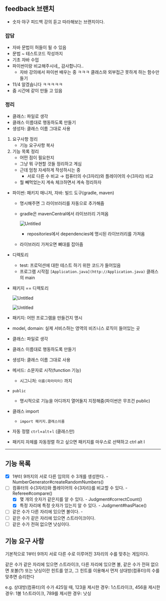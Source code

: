 ## feedback 브랜치

- 숫자 야구 피드백 강의 듣고 따라해보는 브랜치이다.

### 잡담
- 자바 문법이 허들이 될 수 있음
- 문법 ~ 테스트코드 작성까지
- 기초 자바 수업
- 파이썬이랑 비교해주시네,, 감사합니다..
    - 자바 강의에서 파이썬 배우는 중 ㅋㅋㅋ 클래스와 외부접근 못하게 하는 함수만들기
- 11/4 알겠숨니다 ㅋㅋㅋㅋㅋ
- 줌 시간에 같이 만들 고 있음



### 정리
- 클래스: 파일로 생각
- 클래스 이름대로 행동하도록 만들기
- 생성자: 클래스 이름 그대로 사용
1. 요구사항 정리
    - 기능 요구사항 복사
2. 기능 목록 정리
    - 어떤 점이 필요한지
    - 그냥 뭐 구현할 것들 정리하고 계심
    - 근데 엄청 자세하게 작성하시는 중
        - 서로 다른 수 비교 → 컴퓨터의 수(3자리)와 플레이어의 수(3자리) 비교
    - 뭘 빼먹었는지 계속 체크하면서 계속 정리하자
- 파이썬: 패키지 매니저, 자바: 빌드 도구(gradle, maven)
    - 명시해주면 그 라이브러리를 자동으로 추가해줌
    - gradle은 mavenCentral에서 라이브러리 가져옴

      ![Untitled](https://prod-files-secure.s3.us-west-2.amazonaws.com/9800cf17-5636-4a66-938a-3eb4622010bb/c7bee1f0-7d93-4f69-885c-0b08fe4ca7e4/Untitled.png)

        - repositories에서 dependencies에 명시된 라이브러리를 가져옴
    - 라이브러리 가져오면 뼈대를 잡아줌
- 디렉토리
    - test: 프로덕션에 대한 테스트 하기 위한 코드가 들어있음
    - 프로그램 시작점 `[Application.java](http://Application.java)` 클래스의 main
- 패키지 == 디렉토리


    ![Untitled](https://prod-files-secure.s3.us-west-2.amazonaws.com/9800cf17-5636-4a66-938a-3eb4622010bb/8a92d7e1-8289-4342-ba6d-e62d4a8a6ce9/Untitled.png)
    
    ![Untitled](https://prod-files-secure.s3.us-west-2.amazonaws.com/9800cf17-5636-4a66-938a-3eb4622010bb/7e5a2f87-0221-426d-a4f1-4d985048a43b/Untitled.png)

- 패키지: 어떤 프로그램을 만들건지 명시
- model, domain: 실제 서비스하는 영역의 비즈니스 로직이 들어있는 곳
- 클래스: 파일로 생각
- 클래스 이름대로 행동하도록 만들기
- 생성자: 클래스 이름 그대로 사용
- 메서드: 소문자로 시작(function 기능)
    - 시그니처: `이름(파라미터)` 까지
- `public`
    - 명시적으로 기능을 어디까지 열어둘지 지정해줌(파이썬은 무조건 public)
- 클래스 import
    - `import 패키지.클래스이름`
- 자동 정렬 `ctrl`+`alt`+`l` (클래스만)
- 패키지 자체를 자동정렬 하고 싶으면 패키지를 마우스로 선택하고 ctrl alt l



---
## 기능 목록
- [x] 1부터 9까지의 서로 다른 임의의 수 3개를 생성한다. - NumberGenerator#createRandomNumbers()
- [ ] 컴퓨터의 수(3자리)와 플레이어의 수(3자리)를 비교할 수 있다. - Referee#compare()
    - [x] 몇 개의 숫자가 같은지를 알 수 있다. - Judgment#correctCount()
    - [x] 특정 자리에 특정 숫자가 있는지 알 수 있다. - Judgment#hasPlace()
- [ ] 같은 수가 다른 자리에 있으면 볼이다. - 
- [ ] 같은 수가 같은 자리에 있으면 스트라이크이다.
- [ ] 같은 수가 전혀 없으면 낫싱이다.

## 기능 요구 사항

기본적으로 1부터 9까지 서로 다른 수로 이루어진 3자리의 수를 맞추는 게임이다.

같은 수가 같은 자리에 있으면 스트라이크, 다른 자리에 있으면 볼,
같은 수가 전혀 없으면 포볼(?) 또는 낫싱이란 힌트를 얻고,
그 힌트를 이용해서 먼저 상대방(컴퓨터)의 수를 맞추면 승리한다

e.g. 상대방(컴퓨터)의 수가 425일 때,
123을 제시한 경우: 1스트라이크,
456을 제시한 경우: 1볼 1스트라이크,
789를 제시한 경우: 낫싱